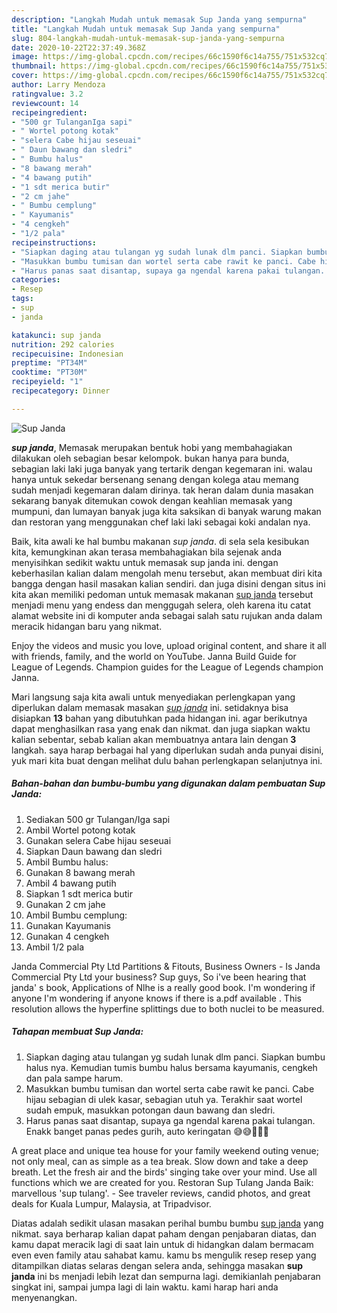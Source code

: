 ```yaml
---
description: "Langkah Mudah untuk memasak Sup Janda yang sempurna"
title: "Langkah Mudah untuk memasak Sup Janda yang sempurna"
slug: 804-langkah-mudah-untuk-memasak-sup-janda-yang-sempurna
date: 2020-10-22T22:37:49.368Z
image: https://img-global.cpcdn.com/recipes/66c1590f6c14a755/751x532cq70/sup-janda-foto-resep-utama.jpg
thumbnail: https://img-global.cpcdn.com/recipes/66c1590f6c14a755/751x532cq70/sup-janda-foto-resep-utama.jpg
cover: https://img-global.cpcdn.com/recipes/66c1590f6c14a755/751x532cq70/sup-janda-foto-resep-utama.jpg
author: Larry Mendoza
ratingvalue: 3.2
reviewcount: 14
recipeingredient:
- "500 gr TulanganIga sapi"
- " Wortel potong kotak"
- "selera Cabe hijau seseuai"
- " Daun bawang dan sledri"
- " Bumbu halus"
- "8 bawang merah"
- "4 bawang putih"
- "1 sdt merica butir"
- "2 cm jahe"
- " Bumbu cemplung"
- " Kayumanis"
- "4 cengkeh"
- "1/2 pala"
recipeinstructions:
- "Siapkan daging atau tulangan yg sudah lunak dlm panci. Siapkan bumbu halus nya. Kemudian tumis bumbu halus bersama kayumanis, cengkeh dan pala sampe harum."
- "Masukkan bumbu tumisan dan wortel serta cabe rawit ke panci. Cabe hijau sebagian di ulek kasar, sebagian utuh ya. Terakhir saat wortel sudah empuk, masukkan potongan daun bawang dan sledri."
- "Harus panas saat disantap, supaya ga ngendal karena pakai tulangan. Enakk banget panas pedes gurih, auto keringatan 😅😅🤤🤤🤤"
categories:
- Resep
tags:
- sup
- janda

katakunci: sup janda 
nutrition: 292 calories
recipecuisine: Indonesian
preptime: "PT34M"
cooktime: "PT30M"
recipeyield: "1"
recipecategory: Dinner

---
```



![Sup Janda](https://img-global.cpcdn.com/recipes/66c1590f6c14a755/751x532cq70/sup-janda-foto-resep-utama.jpg)

<b><i>sup janda</i></b>, Memasak merupakan bentuk hobi yang membahagiakan dilakukan oleh sebagian besar kelompok. bukan hanya para bunda, sebagian laki laki juga banyak yang tertarik dengan kegemaran ini. walau hanya untuk sekedar bersenang senang dengan kolega atau memang sudah menjadi kegemaran dalam dirinya. tak heran dalam dunia masakan sekarang banyak ditemukan cowok dengan keahlian memasak yang mumpuni, dan lumayan banyak juga kita saksikan di banyak warung makan dan restoran yang menggunakan chef laki laki sebagai koki andalan nya.

Baik, kita awali ke hal bumbu makanan <i>sup janda</i>. di sela sela kesibukan kita, kemungkinan akan terasa membahagiakan bila sejenak anda menyisihkan sedikit waktu untuk memasak sup janda ini. dengan keberhasilan kalian dalam mengolah menu tersebut, akan membuat diri kita bangga dengan hasil masakan kalian sendiri. dan juga disini dengan situs ini kita akan memiliki pedoman untuk memasak makanan <u>sup janda</u> tersebut menjadi menu yang endess dan menggugah selera, oleh karena itu catat alamat website ini di komputer anda sebagai salah satu rujukan anda dalam meracik hidangan baru yang nikmat.

Enjoy the videos and music you love, upload original content, and share it all with friends, family, and the world on YouTube. Janna Build Guide for League of Legends. Champion guides for the League of Legends champion Janna.


Mari langsung saja kita awali untuk menyediakan perlengkapan yang diperlukan dalam memasak masakan <u><i>sup janda</i></u> ini. setidaknya bisa disiapkan <b>13</b> bahan yang dibutuhkan pada hidangan ini. agar berikutnya dapat menghasilkan rasa yang enak dan nikmat. dan juga siapkan waktu kalian sebentar, sebab kalian akan membuatnya antara lain dengan <b>3</b> langkah. saya harap berbagai hal yang diperlukan sudah anda punyai disini, yuk mari kita buat dengan melihat dulu bahan perlengkapan selanjutnya ini.

<!--inarticleads1-->

##### Bahan-bahan dan bumbu-bumbu yang digunakan dalam pembuatan Sup Janda:

1. Sediakan 500 gr Tulangan/Iga sapi
1. Ambil  Wortel potong kotak
1. Gunakan selera Cabe hijau seseuai
1. Siapkan  Daun bawang dan sledri
1. Ambil  Bumbu halus:
1. Gunakan 8 bawang merah
1. Ambil 4 bawang putih
1. Siapkan 1 sdt merica butir
1. Gunakan 2 cm jahe
1. Ambil  Bumbu cemplung:
1. Gunakan  Kayumanis
1. Gunakan 4 cengkeh
1. Ambil 1/2 pala


Janda Commercial Pty Ltd Partitions &amp; Fitouts, Business Owners - Is Janda Commercial Pty Ltd your business? Sup guys, So i&#39;ve been hearing that janda&#39; s book, Applications of Nlhe is a really good book. I&#39;m wondering if anyone I&#39;m wondering if anyone knows if there is a.pdf available . This resolution allows the hyperfine splittings due to both nuclei to be measured. 

<!--inarticleads2-->

##### Tahapan membuat Sup Janda:

1. Siapkan daging atau tulangan yg sudah lunak dlm panci. Siapkan bumbu halus nya. Kemudian tumis bumbu halus bersama kayumanis, cengkeh dan pala sampe harum.
1. Masukkan bumbu tumisan dan wortel serta cabe rawit ke panci. Cabe hijau sebagian di ulek kasar, sebagian utuh ya. Terakhir saat wortel sudah empuk, masukkan potongan daun bawang dan sledri.
1. Harus panas saat disantap, supaya ga ngendal karena pakai tulangan. Enakk banget panas pedes gurih, auto keringatan 😅😅🤤🤤🤤


A great place and unique tea house for your family weekend outing venue; not only meal, can as simple as a tea break. Slow down and take a deep breath. Let the fresh air and the birds&#39; singing take over your mind. Use all functions which we are created for you. Restoran Sup Tulang Janda Baik: marvellous &#39;sup tulang&#39;. - See traveler reviews, candid photos, and great deals for Kuala Lumpur, Malaysia, at Tripadvisor. 

Diatas adalah sedikit ulasan masakan perihal bumbu bumbu <u>sup janda</u> yang nikmat. saya berharap kalian dapat paham dengan penjabaran diatas, dan kamu dapat meracik lagi di saat lain untuk di hidangkan dalam bermacam even even family atau sahabat kamu. kamu bs mengulik resep resep yang ditampilkan diatas selaras dengan selera anda, sehingga masakan <b>sup janda</b> ini bs menjadi lebih lezat dan sempurna lagi. demikianlah penjabaran singkat ini, sampai jumpa lagi di lain waktu. kami harap hari anda menyenangkan.
